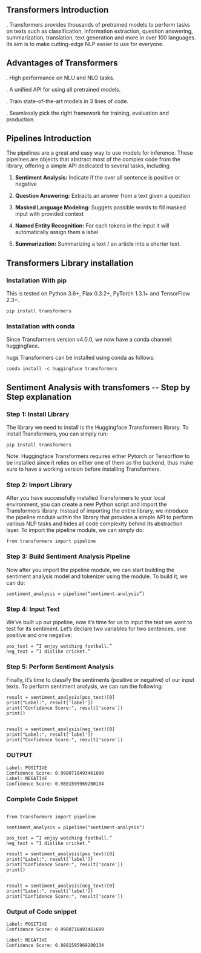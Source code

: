 ## Transformers Introduction

. Transformers provides thousands of pretrained models to perform tasks on texts such as classification, information extraction, question answering, summarization, translation, text generation and more in over 100 languages. Its aim is to make cutting-edge NLP easier to use for everyone.


## Advantages of Transformers

. High performance on NLU and NLG tasks.

. A unified API for using all  pretrained models.

. Train state-of-the-art models in 3 lines of code.

. Seamlessly pick the right framework for training, evaluation and production.


## Pipelines Introduction

The pipelines are a great and easy way to use models for inference. These pipelines are objects that abstract most of the complex code from the library, offering a simple API dedicated to several tasks, including

1. **Sentiment Analysis:** Indicate if the over all sentence is positive or negative

2. **Question Answering:** Extracts an answer from a text given a question

3. **Masked Language Modeling:** Suggets possible words to fill masked input with provided context

4. **Named Entity Recognition:** For each tokens in the input it will automatically assign them a label

5. **Summarization:** Summarizing a text / an article into a shorter text.



## Transformers Library installation 

### Installation With pip

This is tested on Python 3.6+, Flax 0.3.2+, PyTorch 1.3.1+ and TensorFlow 2.3+.

```
pip install transformers

```

### Installation with conda

Since Transformers version v4.0.0, we now have a conda channel: huggingface.

hugs Transformers can be installed using conda as follows:

```
conda install -c huggingface transformers
```


## Sentiment Analysis with transfomers -- Step by Step explanation


### Step 1: Install Library
The library we need to install is the Huggingface Transformers library. To install Transformers, you can simply run:

```
pip install transformers
```

Note: Huggingface Transformers requires either Pytorch or Tensorflow to be installed since it relies on either one of them as the backend, thus make sure to have a working version before installing Transformers.

### Step 2: Import Library

After you have successfully installed Transformers to your local environment, you can create a new Python script and import the Transformers library. Instead of importing the entire library, we introduce the pipeline module within the library that provides a simple API to perform various NLP tasks and hides all code complexity behind its abstraction layer. To import the pipeline module, we can simply do:


```
from transformers import pipeline
```

### Step 3: Build Sentiment Analysis Pipeline

Now after you import the pipeline module, we can start building the sentiment analysis model and tokenizer using the module. To build it, we can do:

```
sentiment_analysis = pipeline(“sentiment-analysis”)
```

### Step 4: Input Text

We’ve built up our pipeline, now it’s time for us to input the text we want to test for its sentiment. Let’s declare two variables for two sentences, one positive and one negative:

```
pos_text = “I enjoy watching football.”
neg_text = “I dislike cricket.”
```

### Step 5: Perform Sentiment Analysis

Finally, it’s time to classify the sentiments (positive or negative) of our input texts. To perform sentiment analysis, we can run the following:


```
result = sentiment_analysis(pos_text)[0]
print("Label:", result['label'])
print("Confidence Score:", result['score'])
print()


result = sentiment_analysis(neg_text)[0]
print("Label:", result['label'])
print("Confidence Score:", result['score'])

```

### OUTPUT

```
Label: POSITIVE
Confidence Score: 0.9980718493461609
Label: NEGATIVE
Confidence Score: 0.9881595969200134
```



### Complete Code Snippet

```

from transformers import pipeline

sentiment_analysis = pipeline("sentiment-analysis")

pos_text = “I enjoy watching football.”
neg_text = “I dislike cricket.”

result = sentiment_analysis(pos_text)[0]
print("Label:", result['label'])
print("Confidence Score:", result['score'])
print()


result = sentiment_analysis(neg_text)[0]
print("Label:", result['label'])
print("Confidence Score:", result['score'])

```

### Output of Code snippet

```
Label: POSITIVE
Confidence Score: 0.9980718493461609

Label: NEGATIVE
Confidence Score: 0.9881595969200134
```
